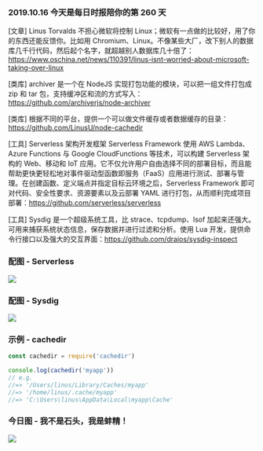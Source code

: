 ### 2019.10.16 今天是每日时报陪你的第 260 天

[文章] Linus Torvalds 不担心微软将控制 Linux；微软有一点做的比较好，用了你的东西还能反馈你。比如用 Chromium、Linux。不像某些大厂，改下别人的数据库几千行代码，然后起个名字，就超越别人数据库几十倍了：<https://www.oschina.net/news/110391/linus-isnt-worried-about-microsoft-taking-over-linux>

[类库] archiver 是一个在 NodeJS 实现打包功能的模块，可以把一组文件打包成 zip 和 tar 包，支持缓冲区和流的方式写入：<https://github.com/archiverjs/node-archiver>

[类库] 根据不同的平台，提供一个可以做文件缓存或者数据缓存的目录：<https://github.com/LinusU/node-cachedir>

[工具] Serverless 架构开发框架 Serverless Framework 使用 AWS Lambda、Azure Functions 与 Google CloudFunctions 等技术，可以构建 Serverless 架构的 Web、移动和 IoT 应用。它不仅允许用户自由选择不同的部署目标，而且能帮助更快更轻松地对事件驱动型函数即服务（FaaS）应用进行测试、部署与管理。在创建函数、定义端点并指定目标云环境之后，Serverless Framework 即可对代码、安全性要求、资源要素以及云部署 YAML 进行打包，从而顺利完成项目部署：<https://github.com/serverless/serverless>

[工具] Sysdig 是一个超级系统工具，比 strace、tcpdump、lsof 加起来还强大。可用来捕获系统状态信息，保存数据并进行过滤和分析。使用 Lua 开发，提供命令行接口以及强大的交互界面：<https://github.com/draios/sysdig-inspect>

### 配图 - Serverless
![](https://camo.githubusercontent.com/9112613640d7110165b71549321a80b51e97a895/68747470733a2f2f73332d75732d776573742d322e616d617a6f6e6177732e636f6d2f6173736574732e736974652e7365727665726c6573732e636f6d2f656d61696c2f736c732d67657474696e672d737461727465642e676966)

### 配图 - Sysdig
![](https://raw.githubusercontent.com/draios/sysdig-inspect/dev/assets/screenshots/Sysdig-Inspect-2.png)

### 示例 - cachedir
```js
const cachedir = require('cachedir')

console.log(cachedir('myapp'))
// e.g.
//=> '/Users/linus/Library/Caches/myapp'
//=> '/home/linus/.cache/myapp'
//=> 'C:\Users\linus\AppData\Local\myapp\Cache'
```

### 今日图 - 我不是石头，我是蚌精！
![](https://n.sinaimg.cn/tech/transform/600/w216h384/20191015/f50d-ifzxhxk8056834.gif)
